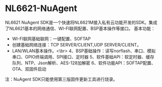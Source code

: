 # NL6621-NuAgent

NL6621 NuAgent SDK是一个快速将NL6621M接入私有云功能开发的SDK。集成了NL6621基本的网络通信、WI-FI联网配置、BSP基本操作等接口。
基本功能：
* WI-FI联网基础联网：一键配置、SOFTAP
* 创建基础网络连接：TCP SERVER/CLIENT,UDP SERVER/CLIENT。
* LAN/WLAN基本操作。<\br>
4、BSP基础操作：读写norflash、串口、模拟串口、GPIO终端调用、SPI接口、定时器
5、软件基础API：软定时器、缓存队列、NTP、Json解析、AES-128加解密
6、软件功能API：SOFTAP配置、OTA、双固件启动

注：NuAgent SDK只能使用第三版固件更新工具进行烧录。
